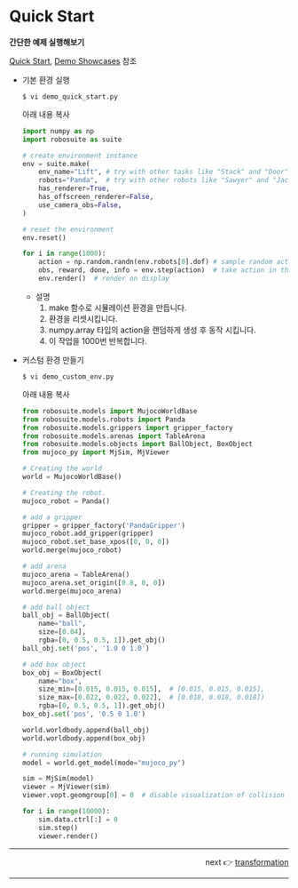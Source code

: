 # Quick Start

**간단한 예제 실행해보기**

[Quick Start](https://robosuite.ai/docs/quickstart.html), [Demo Showcases](https://robosuite.ai/docs/demos.html) 참조

- 기본 환경 실행

  ~~~
  $ vi demo_quick_start.py
  ~~~

  아래 내용 복사

  ~~~python
  import numpy as np
  import robosuite as suite
  
  # create environment instance
  env = suite.make(
      env_name="Lift", # try with other tasks like "Stack" and "Door"
      robots="Panda",  # try with other robots like "Sawyer" and "Jaco"
      has_renderer=True,
      has_offscreen_renderer=False,
      use_camera_obs=False,
  )
  
  # reset the environment
  env.reset()
  
  for i in range(1000):
      action = np.random.randn(env.robots[0].dof) # sample random action
      obs, reward, done, info = env.step(action)  # take action in the environment
      env.render()  # render on display
  ~~~

  - 설명
    1. make 함수로 시뮬레이션 환경을 만듭니다.
    2. 환경을 리셋시킵니다.
    3. numpy.array 타입의 action을 랜덤하게 생성 후 동작 시킵니다.
    4. 이 작업을 1000번 반복합니다.


- 커스텀 환경 만들기

  ~~~
  $ vi demo_custom_env.py
  ~~~

  아래 내용 복사

  ~~~python
  from robosuite.models import MujocoWorldBase
  from robosuite.models.robots import Panda
  from robosuite.models.grippers import gripper_factory
  from robosuite.models.arenas import TableArena
  from robosuite.models.objects import BallObject, BoxObject
  from mujoco_py import MjSim, MjViewer
  
  # Creating the world
  world = MujocoWorldBase()
  
  # Creating the robot.
  mujoco_robot = Panda()
  
  # add a gripper
  gripper = gripper_factory('PandaGripper')
  mujoco_robot.add_gripper(gripper)
  mujoco_robot.set_base_xpos([0, 0, 0])
  world.merge(mujoco_robot)
  
  # add arena
  mujoco_arena = TableArena()
  mujoco_arena.set_origin([0.8, 0, 0])
  world.merge(mujoco_arena)
  
  # add ball object
  ball_obj = BallObject(
      name="ball",
      size=[0.04],
      rgba=[0, 0.5, 0.5, 1]).get_obj()
  ball_obj.set('pos', '1.0 0 1.0')
  
  # add box object
  box_obj = BoxObject(
      name="box",
      size_min=[0.015, 0.015, 0.015],  # [0.015, 0.015, 0.015],
      size_max=[0.022, 0.022, 0.022],  # [0.018, 0.018, 0.018])
      rgba=[0, 0.5, 0.5, 1]).get_obj()
  box_obj.set('pos', '0.5 0 1.0')
  
  world.worldbody.append(ball_obj)
  world.worldbody.append(box_obj)
  
  # running simulation 
  model = world.get_model(mode="mujoco_py")
  
  sim = MjSim(model)
  viewer = MjViewer(sim)
  viewer.vopt.geomgroup[0] = 0  # disable visualization of collision mesh
  
  for i in range(10000):
      sim.data.ctrl[:] = 0
      sim.step()
      viewer.render()
  ~~~


---

<div style="text-align: right">next 👉  <a href="robotics-transformation.md"> transformation</a> </div>

---
